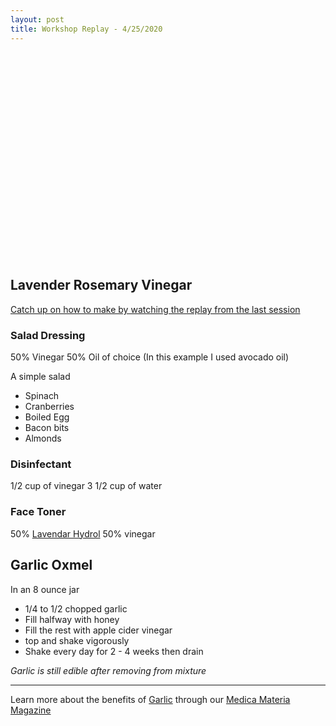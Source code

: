 ```yaml
---
layout: post
title: Workshop Replay - 4/25/2020
---
```



<script src="https://fast.wistia.com/embed/medias/5ay6tepjp0.jsonp" async></script><script src="https://fast.wistia.com/assets/external/E-v1.js" async></script><div class="wistia_responsive_padding" style="padding:56.25% 0 0 0;position:relative;"><div class="wistia_responsive_wrapper" style="height:100%;left:0;position:absolute;top:0;width:100%;"><div class="wistia_embed wistia_async_5ay6tepjp0 videoFoam=true" style="height:100%;position:relative;width:100%"><div class="wistia_swatch" style="height:100%;left:0;opacity:0;overflow:hidden;position:absolute;top:0;transition:opacity 200ms;width:100%;"><img src="https://fast.wistia.com/embed/medias/5ay6tepjp0/swatch" style="filter:blur(5px);height:100%;object-fit:contain;width:100%;" alt="" aria-hidden="true" onload="this.parentNode.style.opacity=1;" /></div></div></div></div>
<br/><br/>
## Lavender Rosemary Vinegar
[Catch up on how to make by watching the replay from the last session](https://uxdiva.github.io/sassyrootworkshop/2020/04/04/meetup.html)


### Salad Dressing
50% Vinegar
50% Oil of choice (In this example I used avocado oil)

A simple salad
- Spinach
- Cranberries
- Boiled Egg
- Bacon bits
- Almonds

### Disinfectant
1/2 cup of vinegar
3 1/2 cup of water

### Face Toner
50% [Lavendar Hydrol](https://www.mountainroseherbs.com/products/lavandin-lavender-hydrosol/profile)
50% vinegar


## Garlic Oxmel
In an 8 ounce jar
- 1/4 to 1/2 chopped garlic
- Fill halfway with honey
- Fill the rest with apple cider vinegar
- top and shake vigorously
- Shake every day for 2 - 4 weeks then drain

_Garlic is still edible after removing from mixture_

___

Learn more about the benefits of [Garlic](https://www.patreon.com/posts/36668736) through our [Medica Materia Magazine](https://www.patreon.com/sassyrootworkshop) 
